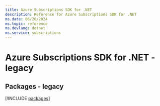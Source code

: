 ```yaml
---
title: Azure Subscriptions SDK for .NET
description: Reference for Azure Subscriptions SDK for .NET
ms.date: 06/26/2024
ms.topic: reference
ms.devlang: dotnet
ms.service: subscriptions
---
```

# Azure Subscriptions SDK for .NET - legacy
## Packages - legacy
[!INCLUDE [packages](subscriptions-index.md)]